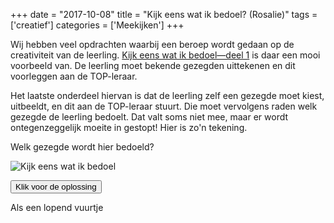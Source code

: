 +++
date = "2017-10-08"
title = "Kijk eens wat ik bedoel? (Rosalie)"
tags = ['creatief']
categories = ['Meekijken']
+++

Wij hebben veel opdrachten waarbij een beroep wordt gedaan op de creativiteit van de leerling. [Kijk eens wat ik bedoel—deel 1](https://www.dedigitaletopschool.nl/voorproefjes/155-kijk-eens-wat-ik) is daar een mooi voorbeeld van. De leerling moet bekende gezegden uittekenen en dit voorleggen aan de TOP-leraar.

Het laatste onderdeel hiervan is dat de leerling zelf een gezegde moet kiest, uitbeeldt, en dit aan de TOP-leraar stuurt. Die moet vervolgens raden welk gezegde de leerling bedoelt. Dat valt soms niet mee, maar er wordt ontegenzeggelijk moeite in gestopt! Hier is zo'n tekening.

Welk gezegde wordt hier bedoeld?

![Kijk eens wat ik bedoel](/img/meekijken/IMG_0734.JPG)

<button class="reveal-solution btn btn-large light-blue">Klik voor de oplossing</button>

<div class="invisible solution">
Als een lopend vuurtje
</div>
